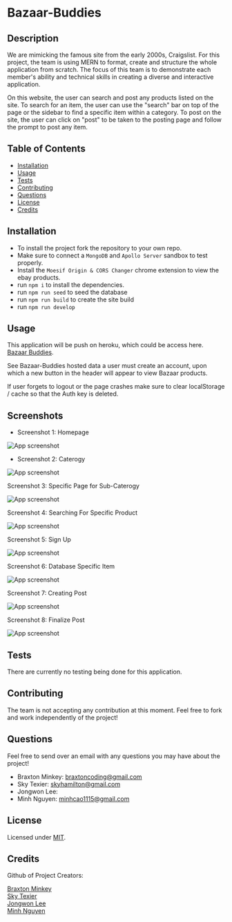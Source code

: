# Bazaar-Buddies

## Description
We are mimicking the famous site from the early 2000s, Craigslist. For this project, the team is using MERN to format, create and structure the whole application from scratch. The focus of this team is to demonstrate each member's ability and technical skills in creating a diverse and interactive application.


On this website, the user can search and post any products listed on the site. To search for an item,  the user can use the "search" bar on top of the page or the sidebar to find a specific item within a category. To post on the site, the user can click on "post" to be taken to the posting page and follow the prompt to post any item. 


## Table of Contents

- [Installation](#installation)
- [Usage](#usage)
- [Tests](#tests)
- [Contributing](#contributing)
- [Questions](#questions)
- [License](#license)
- [Credits](#credits)

## Installation

- To install the project fork the repository to your own repo.
- Make sure to connect a `MongoDB` and `Apollo Server` sandbox to test properly.
- Install the `Moesif Origin & CORS Changer` chrome extension to view the ebay products.
- run `npm i` to install the dependencies.
- run `npm run seed` to seed the database
- run `npm run build` to create the site build
- run `npm run develop`


## Usage


This application will be push on heroku, which could be access here. [Bazaar Buddies](https://bazaar-buddies.herokuapp.com/).

See Bazaar-Buddies hosted data a user must create an account, upon which a new button in the header will appear to view Bazaar products. 

If user forgets to logout or the page crashes make sure to clear localStorage / cache so that the Auth key is deleted.

## Screenshots

- Screenshot 1: Homepage

![App screenshot](./assets/screenshot1.JPG)

- Screenshot 2: Caterogy

![App screenshot](./assets/screenshot2.JPG)

 Screenshot 3: Specific Page for Sub-Caterogy

![App screenshot](./assets/screenshot3.JPG)

 Screenshot 4: Searching For Specific Product

![App screenshot](./assets/screenshot4.JPG)

 Screenshot 5: Sign Up

![App screenshot](./assets/screenshot5.JPG)

 Screenshot 6: Database Specific Item

![App screenshot](./assets/screenshot6.JPG)

 Screenshot 7: Creating Post

![App screenshot](./assets/screenshot7.JPG)

 Screenshot 8: Finalize Post

![App screenshot](./assets/screenshot8.JPG)

## Tests

There are currently no testing being done for this application.

## Contributing

The team is not accepting any contribution at this moment. Feel free to fork and work independently of the project!

## Questions

Feel free to send over an email with any questions you may have about the project!

- Braxton Minkey: braxtoncoding@gmail.com <br>
- Sky Texier: skyhamilton@gmail.com <br>
- Jongwon Lee: <br>
- Minh Nguyen: minhcao1115@gmail.com<br>

## License
Licensed under [MIT](https://opensource.org/licenses/MIT).

## Credits

Github of Project Creators:

[Braxton Minkey](https://github.com/BrackyM)<br>
[Sky Texier](https://github.com/skytexier)<br>
[Jongwon Lee](https://github.com/JongwonLee123)<br>
[Minh Nguyen](hhtps://github.com/)<br>
